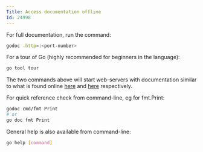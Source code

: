 ```yaml
---
Title: Access documentation offline
Id: 24998
---
```

For full documentation, run the command:

```sh
godoc -http=:<port-number>
```

For a tour of Go (highly recommended for beginners in the language):

```sh
go tool tour
```

The two commands above will start web-servers with documentation similar to what is found online [here](https://golang.org/doc/) and [here](https://tour.golang.org/) respectively.

For quick reference check from command-line, eg for fmt.Print:

```sh
godoc cmd/fmt Print
# or
go doc fmt Print
```

General help is also available from command-line:

```sh
go help [command]
```
